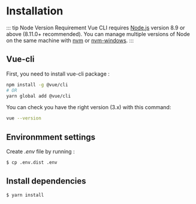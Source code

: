# Installation

::: tip Node Version Requirement
Vue CLI requires [Node.js](https://nodejs.org/) version 8.9 or above (8.11.0+ recommended). You can manage multiple versions of Node on the same machine with [nvm](https://github.com/creationix/nvm) or [nvm-windows](https://github.com/coreybutler/nvm-windows).
:::

## Vue-cli

First, you need to install vue-cli package :

``` bash
npm install -g @vue/cli
# OR
yarn global add @vue/cli
```

You can check you have the right version (3.x) with this command:

```bash
vue --version
```

## Environmment settings

Create _.env_ file by running :

```bash
$ cp .env.dist .env
```

## Install dependencies

```bash
$ yarn install
```